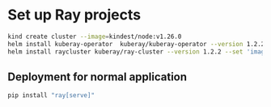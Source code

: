 # Set up Ray projects

```bash
kind create cluster --image=kindest/node:v1.26.0
helm install kuberay-operator  kuberay/kuberay-operator --version 1.2.2
helm install raycluster kuberay/ray-cluster --version 1.2.2 --set 'image.tag=2.9.0-aarch64'
```

## Deployment for normal application

```bash
pip install "ray[serve]"
```
